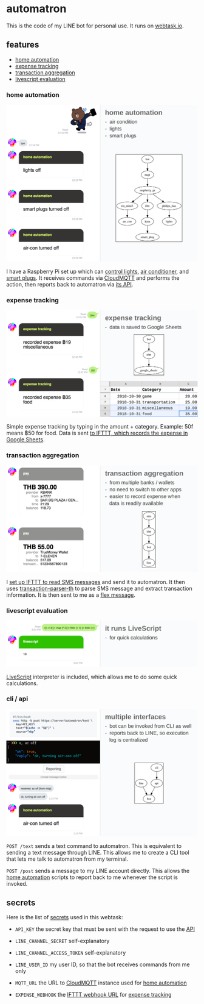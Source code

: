# automatron

This is the code of my LINE bot for personal use. It runs on [webtask.io](https://webtask.io/).

## features

- [home automation](#home-automation)
- [expense tracking](#expense-tracking)
- [transaction aggregation](#transaction-aggregation)
- [livescript evaluation](#livescript-evaluation)

### home automation

![home automation](./images/home_automation.png)

I have a Raspberry Pi set up which can [control lights](https://github.com/dtinth/hue.sh), [air conditioner](https://medium.com/@dtinth/remotely-turning-on-my-air-conditioner-through-google-assistant-1a1441471e9d), and [smart plugs](https://ifttt.com/services/kasa). It receives commands via [CloudMQTT](https://www.cloudmqtt.com/) and performs the action, then reports back to automatron via [its API](#cli-api).

### expense tracking

![expense tracking](./images/expense_tracking.png)

Simple expense tracking by typing in the amount + category. Example: 50f means ฿50 for food. Data is sent [to IFTTT, which records the expense in Google Sheets](https://ifttt.com/services/google_sheets).

### transaction aggregation

![transaction_aggregation](./images/transaction_aggregation.png)

I [set up IFTTT to read SMS messages](https://ifttt.com/services/android_messages) and send it to automatron. It then uses [transaction-parser-th](https://github.com/dtinth/transaction-parser-th) to parse SMS message and extract transaction information. It is then sent to me as a [flex message](https://developers.line.me/en/docs/messaging-api/using-flex-messages/).

### livescript evaluation

![livescript](./images/livescript.png)

[LiveScript](https://livescript.net/) interpreter is included, which allows me to do some quick calculations.

### cli / api

![api](./images/api.png)

`POST /text` sends a text command to automatron. This is equivalent to sending a text message through LINE. This allows me to create a CLI tool that lets me talk to automatron from my terminal.

`POST /post` sends a message to my LINE account directly. This allows the [home automation](#home-automation) scripts to report back to me whenever the script is invoked.

## secrets

Here is the list of [secrets](https://webtask.io/docs/editor/secrets) used in this webtask:

- `API_KEY` the secret key that must be sent with the request to use the [API](#cli-api)

- `LINE_CHANNEL_SECRET` self-explanatory

- `LINE_CHANNEL_ACCESS_TOKEN` self-explanatory

- `LINE_USER_ID` my user ID, so that the bot receives commands from me only

- `MQTT_URL` the URL to [CloudMQTT](https://www.cloudmqtt.com/) instance used for [home automation](#home-automation)

- `EXPENSE_WEBHOOK` the [IFTTT webhook URL](https://ifttt.com/maker_webhooks) for [expense tracking](#expense-tracking)
